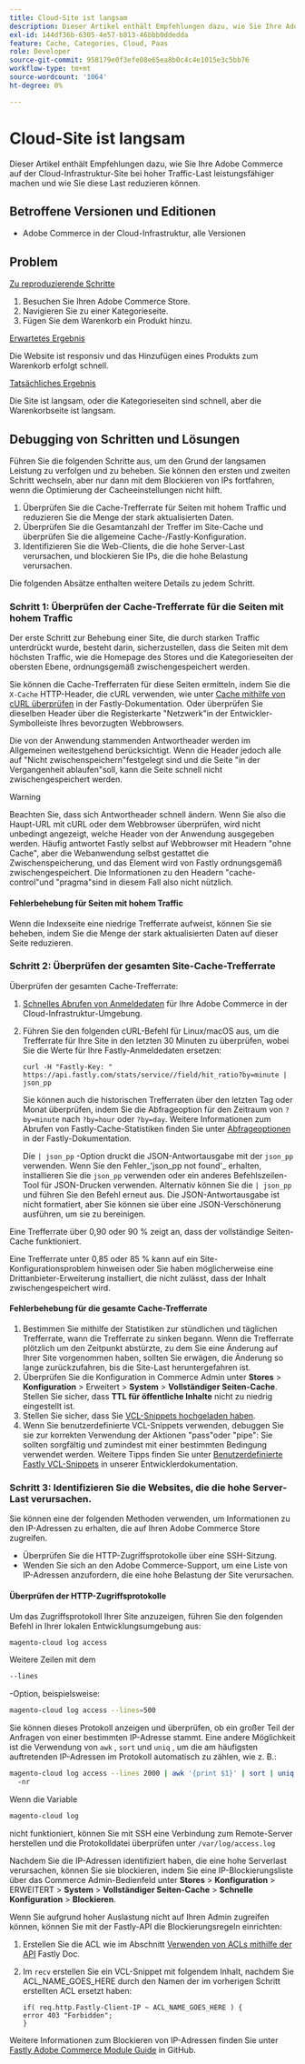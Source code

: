 ```yaml
---
title: Cloud-Site ist langsam
description: Dieser Artikel enthält Empfehlungen dazu, wie Sie Ihre Adobe Commerce auf der Cloud-Infrastruktur-Site bei hoher Traffic-Last leistungsfähiger machen und wie Sie diese Last reduzieren können.
exl-id: 144df36b-6305-4e57-b813-46bbb0ddedda
feature: Cache, Categories, Cloud, Paas
role: Developer
source-git-commit: 958179e0f3efe08e65ea8b0c4c4e1015e3c5bb76
workflow-type: tm+mt
source-wordcount: '1064'
ht-degree: 0%

---
```


# Cloud-Site ist langsam

Dieser Artikel enthält Empfehlungen dazu, wie Sie Ihre Adobe Commerce auf der Cloud-Infrastruktur-Site bei hoher Traffic-Last leistungsfähiger machen und wie Sie diese Last reduzieren können.

## Betroffene Versionen und Editionen

* Adobe Commerce in der Cloud-Infrastruktur, alle Versionen

## Problem

<u>Zu reproduzierende Schritte</u>

1. Besuchen Sie Ihren Adobe Commerce Store.
1. Navigieren Sie zu einer Kategorieseite.
1. Fügen Sie dem Warenkorb ein Produkt hinzu.

<u>Erwartetes Ergebnis</u>

Die Website ist responsiv und das Hinzufügen eines Produkts zum Warenkorb erfolgt schnell.

<u>Tatsächliches Ergebnis</u>

Die Site ist langsam, oder die Kategorieseiten sind schnell, aber die Warenkorbseite ist langsam.

## Debugging von Schritten und Lösungen

Führen Sie die folgenden Schritte aus, um den Grund der langsamen Leistung zu verfolgen und zu beheben. Sie können den ersten und zweiten Schritt wechseln, aber nur dann mit dem Blockieren von IPs fortfahren, wenn die Optimierung der Cacheeinstellungen nicht hilft.

1. Überprüfen Sie die Cache-Trefferrate für Seiten mit hohem Traffic und reduzieren Sie die Menge der stark aktualisierten Daten.
1. Überprüfen Sie die Gesamtanzahl der Treffer im Site-Cache und überprüfen Sie die allgemeine Cache-/Fastly-Konfiguration.
1. Identifizieren Sie die Web-Clients, die die hohe Server-Last verursachen, und blockieren Sie IPs, die die hohe Belastung verursachen.

Die folgenden Absätze enthalten weitere Details zu jedem Schritt.

### Schritt 1: Überprüfen der Cache-Trefferrate für die Seiten mit hohem Traffic

Der erste Schritt zur Behebung einer Site, die durch starken Traffic unterdrückt wurde, besteht darin, sicherzustellen, dass die Seiten mit dem höchsten Traffic, wie die Homepage des Stores und die Kategorieseiten der obersten Ebene, ordnungsgemäß zwischengespeichert werden.

Sie können die Cache-Trefferraten für diese Seiten ermitteln, indem Sie die `X-Cache` HTTP-Header, die cURL verwenden, wie unter [Cache mithilfe von cURL überprüfen](https://docs.fastly.com/guides/debugging/checking-cache#using-curl) in der Fastly-Dokumentation. Oder überprüfen Sie dieselben Header über die Registerkarte &quot;Netzwerk&quot;in der Entwickler-Symbolleiste Ihres bevorzugten Webbrowsers.

Die von der Anwendung stammenden Antwortheader werden im Allgemeinen weitestgehend berücksichtigt. Wenn die Header jedoch alle auf &quot;Nicht zwischenspeichern&quot;festgelegt sind und die Seite &quot;in der Vergangenheit ablaufen&quot;soll, kann die Seite schnell nicht zwischengespeichert werden.

>[!WARNING]
>
>Beachten Sie, dass sich Antwortheader schnell ändern. Wenn Sie also die Haupt-URL mit cURL oder dem Webbrowser überprüfen, wird nicht unbedingt angezeigt, welche Header von der Anwendung ausgegeben werden. Häufig antwortet Fastly selbst auf Webbrowser mit Headern &quot;ohne Cache&quot;, aber die Webanwendung selbst gestattet die Zwischenspeicherung, und das Element wird von Fastly ordnungsgemäß zwischengespeichert. Die Informationen zu den Headern &quot;cache-control&quot;und &quot;pragma&quot;sind in diesem Fall also nicht nützlich.

#### Fehlerbehebung für Seiten mit hohem Traffic

Wenn die Indexseite eine niedrige Trefferrate aufweist, können Sie sie beheben, indem Sie die Menge der stark aktualisierten Daten auf dieser Seite reduzieren.

### Schritt 2: Überprüfen der gesamten Site-Cache-Trefferrate

Überprüfen der gesamten Cache-Trefferrate:

1. [Schnelles Abrufen von Anmeldedaten](http://devdocs.magento.com/guides/v2.3/cloud/cdn/configure-fastly.html#cloud-fastly-creds) für Ihre Adobe Commerce in der Cloud-Infrastruktur-Umgebung.
1. Führen Sie den folgenden cURL-Befehl für Linux/macOS aus, um die Trefferrate für Ihre Site in den letzten 30 Minuten zu überprüfen, wobei Sie die Werte für Ihre Fastly-Anmeldedaten ersetzen:

   `curl -H "Fastly-Key: " https://api.fastly.com/stats/service//field/hit_ratio?by=minute | json_pp`

   Sie können auch die historischen Trefferraten über den letzten Tag oder Monat überprüfen, indem Sie die Abfrageoption für den Zeitraum von `?by=minute` nach `?by=hour` oder `?by=day`. Weitere Informationen zum Abrufen von Fastly-Cache-Statistiken finden Sie unter [Abfrageoptionen](https://docs.fastly.com/api/stats#Query) in der Fastly-Dokumentation.

   Die `| json_pp` -Option druckt die JSON-Antwortausgabe mit der `json_pp` verwenden. Wenn Sie den Fehler_&#39;json\_pp not found&#39;_ erhalten, installieren Sie die `json_pp` verwenden oder ein anderes Befehlszeilen-Tool für JSON-Drucken verwenden. Alternativ können Sie die `| json_pp` und führen Sie den Befehl erneut aus. Die JSON-Antwortausgabe ist nicht formatiert, aber Sie können sie über eine JSON-Verschönerung ausführen, um sie zu bereinigen.

Eine Trefferrate über 0,90 oder 90 % zeigt an, dass der vollständige Seiten-Cache funktioniert.

Eine Trefferrate unter 0,85 oder 85 % kann auf ein Site-Konfigurationsproblem hinweisen oder Sie haben möglicherweise eine Drittanbieter-Erweiterung installiert, die nicht zulässt, dass der Inhalt zwischengespeichert wird.

#### Fehlerbehebung für die gesamte Cache-Trefferrate

1. Bestimmen Sie mithilfe der Statistiken zur stündlichen und täglichen Trefferrate, wann die Trefferrate zu sinken begann. Wenn die Trefferrate plötzlich um den Zeitpunkt abstürzte, zu dem Sie eine Änderung auf Ihrer Site vorgenommen haben, sollten Sie erwägen, die Änderung so lange zurückzufahren, bis die Site-Last heruntergefahren ist.
1. Überprüfen Sie die Konfiguration in Commerce Admin unter **Stores** > **Konfiguration** > Erweitert > **System** > **Vollständiger Seiten-Cache**. Stellen Sie sicher, dass **TTL für öffentliche Inhalte** nicht zu niedrig eingestellt ist.
1. Stellen Sie sicher, dass Sie [VCL-Snippets hochgeladen haben](https://devdocs.magento.com/guides/v2.3/cloud/cdn/configure-fastly.html#upload-vcl-snippets).
1. Wenn Sie benutzerdefinierte VCL-Snippets verwenden, debuggen Sie sie zur korrekten Verwendung der Aktionen &quot;pass&quot;oder &quot;pipe&quot;: Sie sollten sorgfältig und zumindest mit einer bestimmten Bedingung verwendet werden. Weitere Tipps finden Sie unter [Benutzerdefinierte Fastly VCL-Snippets](https://devdocs.magento.com/guides/v2.3/cloud/cdn/cloud-vcl-custom-snippets.html) in unserer Entwicklerdokumentation.

### Schritt 3: Identifizieren Sie die Websites, die die hohe Server-Last verursachen.

Sie können eine der folgenden Methoden verwenden, um Informationen zu den IP-Adressen zu erhalten, die auf Ihren Adobe Commerce Store zugreifen.

* Überprüfen Sie die HTTP-Zugriffsprotokolle über eine SSH-Sitzung.
* Wenden Sie sich an den Adobe Commerce-Support, um eine Liste von IP-Adressen anzufordern, die eine hohe Belastung der Site verursachen.

#### Überprüfen der HTTP-Zugriffsprotokolle

Um das Zugriffsprotokoll Ihrer Site anzuzeigen, führen Sie den folgenden Befehl in Ihrer lokalen Entwicklungsumgebung aus:

```bash
magento-cloud log access
```

Weitere Zeilen mit dem

```bash
--lines
```

-Option, beispielsweise:

```bash
magento-cloud log access --lines=500
```

Sie können dieses Protokoll anzeigen und überprüfen, ob ein großer Teil der Anfragen von einer bestimmten IP-Adresse stammt. Eine andere Möglichkeit ist die Verwendung von `awk` , `sort` und `uniq` , um die am häufigsten auftretenden IP-Adressen im Protokoll automatisch zu zählen, wie z. B.:

```bash
magento-cloud log access --lines 2000 | awk '{print $1}' | sort | uniq -c | sort
  -nr
```

Wenn die Variable

```bash
magento-cloud log
```

nicht funktioniert, können Sie mit SSH eine Verbindung zum Remote-Server herstellen und die Protokolldatei überprüfen unter `/var/log/access.log`

Nachdem Sie die IP-Adressen identifiziert haben, die eine hohe Serverlast verursachen, können Sie sie blockieren, indem Sie eine IP-Blockierungsliste über das Commerce Admin-Bedienfeld unter **Stores** > **Konfiguration** > ERWEITERT > **System** > **Vollständiger Seiten-Cache** > **Schnelle Konfiguration** > **Blockieren**.

Wenn Sie aufgrund hoher Auslastung nicht auf Ihren Admin zugreifen können, können Sie mit der Fastly-API die Blockierungsregeln einrichten:

1. Erstellen Sie die ACL wie im Abschnitt [Verwenden von ACLs mithilfe der API](https://docs.fastly.com/guides/access-control-lists/working-with-acls-using-the-api) Fastly Doc.
1. Im `recv` erstellen Sie ein VCL-Snippet mit folgendem Inhalt, nachdem Sie ACL\_NAME\_GOES\_HERE durch den Namen der im vorherigen Schritt erstellten ACL ersetzt haben:

   ```
   if( req.http.Fastly-Client-IP ~ ACL_NAME_GOES_HERE ) {
   error 403 "Forbidden";
   }
   ```

Weitere Informationen zum Blockieren von IP-Adressen finden Sie unter [Fastly Adobe Commerce Module Guide](https://github.com/fastly/fastly-magento2/blob/master/Documentation/Guides/BLOCKING.md) in GitHub.
